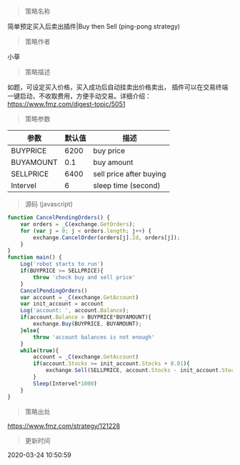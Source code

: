 
> 策略名称

简单预定买入后卖出插件|Buy then Sell (ping-pong strategy)

> 策略作者

小草

> 策略描述

如题，可设定买入价格，买入成功后自动挂卖出价格卖出，
插件可以在交易终端一键启动，不收取费用，方便手动交易。详细介绍：https://www.fmz.com/digest-topic/5051

> 策略参数



|参数|默认值|描述|
|----|----|----|
|BUYPRICE|6200|buy price|
|BUYAMOUNT|0.1|buy amount|
|SELLPRICE|6400|sell price after buying|
|Intervel|6|sleep time (second)|


> 源码 (javascript)

``` javascript
function CancelPendingOrders() {
    var orders = _C(exchange.GetOrders);
    for (var j = 0; j < orders.length; j++) {
        exchange.CancelOrder(orders[j].Id, orders[j]);
    }
}
function main() {
    Log('robot starts to run')
    if(BUYPRICE >= SELLPRICE){
        throw 'check buy and sell price'
    }
    CancelPendingOrders()
    var account = _C(exchange.GetAccount)
    var init_account = account
    Log('account: ', account.Balance);
    if(account.Balance > BUYPRICE*BUYAMOUNT){
        exchange.Buy(BUYPRICE, BUYAMOUNT);
    }else{
        throw 'account balances is not enough'
    }
    while(true){
        account = _C(exchange.GetAccount)
        if(account.Stocks >= init_account.Stocks + 0.01){
            exchange.Sell(SELLPRICE, account.Stocks - init_account.Stocks)
        }
        Sleep(Intervel*1000)
    }
}

```

> 策略出处

https://www.fmz.com/strategy/121228

> 更新时间

2020-03-24 10:50:59
